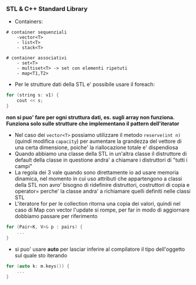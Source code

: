 ### STL & C++ Standard Library

- Containers:
```
# container sequenziali
	-vector<T> 
	- list<T>
	- stack<T>

# container associativi
	- set<T>
	- multiset<T> -> set con elementi ripetuti
	- map<T1,T2>
```
- Per le strutture dati della STL e' possibile usare il foreach:
```cpp
for (string s: v1) {
	cout << s;
}
```
**non si puo' fare per ogni struttura dati, es. sugli array non funziona. Funziona solo sulle strutture che implementano il pattern dell'iterator**
- Nel caso dei ``vector<T>`` possiamo utilizzare il metodo ``reserve(int n)`` (quindi modifica ``capacity``) per aumentare la grandezza del vettore di una certa dimensione, poiche' la riallocazione totale e' dispendiosa
- Quando abbiamo una classe della STL in un'altra classe il distruttore di default della classe in questione andra' a chiamare i distruttori di "tutti i campi"
- La regola dei 3 vale quando sono direttamente io ad usare memoria dinamica, nel momento in cui uso attributi che appartengono a classi della STL non avro' bisogno di ridefinire distruttori, costruttori di copia e operator= perche' la classe andra' a richiamare quelli definiti nelle classi STL
- L'iteratore for per le collection ritorna una copia dei valori, quindi nel caso di Map con vector l'update si rompe, per far in modo di aggiornare dobbiamo passare per riferimento
```cpp
for (Pair<K, V>& p : pairs) {
	...
}
```
- si puo' usare **auto** per lasciar inferire al compilatore il tipo dell'oggetto sul quale sto iterando
```cpp
for (auto k: m.keys()) {
	...
}
```